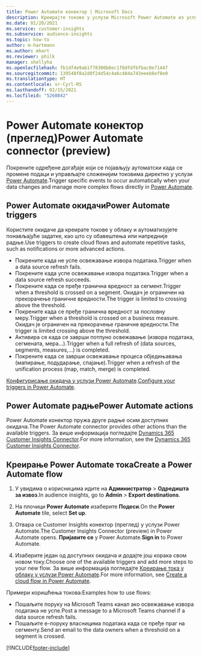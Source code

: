 ```yaml
---
title: Power Automate конектор | Microsoft Docs
description: Креирајте токове у услузи Microsoft Power Automate из услуге Dynamics 365 Customer Insights.
ms.date: 01/20/2021
ms.service: customer-insights
ms.subservice: audience-insights
ms.topic: how-to
author: m-hartmann
ms.author: mhart
ms.reviewer: philk
manager: shellyha
ms.openlocfilehash: fb1df4e9ab1f78300b8ec1f8dfdfbfbac0e71447
ms.sourcegitcommit: 139548f8a2d0f24d54c4a6c404a743eeeb8ef8e0
ms.translationtype: HT
ms.contentlocale: sr-Cyrl-RS
ms.lasthandoff: 02/15/2021
ms.locfileid: "5268842"
---
```

# <a name="power-automate-connector-preview"></a><span data-ttu-id="a0f73-103">Power Automate конектор (преглед)</span><span class="sxs-lookup"><span data-stu-id="a0f73-103">Power Automate connector (preview)</span></span>

<span data-ttu-id="a0f73-104">Покрените одређене догађаје који се појављују аутоматски када се промене подаци и управљајте сложенијим токовима директно у услузи [Power Automate](https://flow.microsoft.com/).</span><span class="sxs-lookup"><span data-stu-id="a0f73-104">Trigger specific events to occur automatically when your data changes and manage more complex flows directly in [Power Automate](https://flow.microsoft.com/).</span></span>

## <a name="power-automate-triggers"></a><span data-ttu-id="a0f73-105">Power Automate окидачи</span><span class="sxs-lookup"><span data-stu-id="a0f73-105">Power Automate triggers</span></span>

<span data-ttu-id="a0f73-106">Користите окидаче да креирате токове у облаку и аутоматизујете понављајуће задатке, као што су обавештења или напредније радње.</span><span class="sxs-lookup"><span data-stu-id="a0f73-106">Use triggers to create cloud flows and automate repetitive tasks, such as notifications or more advanced actions.</span></span> 

- <span data-ttu-id="a0f73-107">Покрените када не успе освежавање извора података.</span><span class="sxs-lookup"><span data-stu-id="a0f73-107">Trigger when a data source refresh fails.</span></span> 
- <span data-ttu-id="a0f73-108">Покрените када успе освежавање извора података.</span><span class="sxs-lookup"><span data-stu-id="a0f73-108">Trigger when a data source refresh succeeds.</span></span>
- <span data-ttu-id="a0f73-109">Покрените када се пређе гранична вредност за сегмент.</span><span class="sxs-lookup"><span data-stu-id="a0f73-109">Trigger when a threshold is crossed on a segment.</span></span> <span data-ttu-id="a0f73-110">Окидач је ограничен на прекорачење граничне вредности.</span><span class="sxs-lookup"><span data-stu-id="a0f73-110">The trigger is limited to crossing above the threshold.</span></span>
- <span data-ttu-id="a0f73-111">Покрените када се пређе гранична вредност за пословну меру.</span><span class="sxs-lookup"><span data-stu-id="a0f73-111">Trigger when a threshold is crossed on a business measure.</span></span> <span data-ttu-id="a0f73-112">Окидач је ограничен на прекорачење граничне вредности.</span><span class="sxs-lookup"><span data-stu-id="a0f73-112">The trigger is limited crossing above the threshold.</span></span>
- <span data-ttu-id="a0f73-113">Активира се када се заврши потпуно освежавање (извора података, сегмената, мера...).</span><span class="sxs-lookup"><span data-stu-id="a0f73-113">Trigger when a full refresh of (data sources, segments, measures,...) is completed.</span></span>
- <span data-ttu-id="a0f73-114">Покрените када се заврши освежавање процеса обједињавања (мапирање, подударање, спајање).</span><span class="sxs-lookup"><span data-stu-id="a0f73-114">Trigger when a refresh of the unification process (map, match, merge) is completed.</span></span>

<span data-ttu-id="a0f73-115">[Конфигурисање окидача у услузи Power Automate](https://flow.microsoft.com/connectors/shared_customerinsights/dynamics-365-customer-insights-connector/).</span><span class="sxs-lookup"><span data-stu-id="a0f73-115">[Configure your triggers in Power Automate](https://flow.microsoft.com/connectors/shared_customerinsights/dynamics-365-customer-insights-connector/).</span></span>

## <a name="power-automate-actions"></a><span data-ttu-id="a0f73-116">Power Automate радње</span><span class="sxs-lookup"><span data-stu-id="a0f73-116">Power Automate actions</span></span>
<span data-ttu-id="a0f73-117">Power Automate конектор пружа друге радње осим доступних окидача.</span><span class="sxs-lookup"><span data-stu-id="a0f73-117">The Power Automate connector provides other actions than the available triggers.</span></span> <span data-ttu-id="a0f73-118">За више информација погледајте [Dynamics 365 Customer Insights Connector](https://docs.microsoft.com/connectors/customerinsights/).</span><span class="sxs-lookup"><span data-stu-id="a0f73-118">For more information, see the [Dynamics 365 Customer Insights Connector](https://docs.microsoft.com/connectors/customerinsights/).</span></span>

## <a name="create-a-power-automate-flow"></a><span data-ttu-id="a0f73-119">Креирање Power Automate тока</span><span class="sxs-lookup"><span data-stu-id="a0f73-119">Create a Power Automate flow</span></span>

1. <span data-ttu-id="a0f73-120">У увидима о корисницима идите на **Администратор** > **Одредишта за извоз**.</span><span class="sxs-lookup"><span data-stu-id="a0f73-120">In audience insights, go to **Admin** > **Export destinations**.</span></span>

1. <span data-ttu-id="a0f73-121">На плочици **Power Automate** изаберите **Подеси**.</span><span class="sxs-lookup"><span data-stu-id="a0f73-121">On the **Power Automate** tile, select **Set up**.</span></span>

1. <span data-ttu-id="a0f73-122">Отвара се Customer Insights конектор (преглед) у услузи Power Automate.</span><span class="sxs-lookup"><span data-stu-id="a0f73-122">The Customer Insights Connector (preview) in Power Automate opens.</span></span> <span data-ttu-id="a0f73-123">**Пријавите се** у Power Automate.</span><span class="sxs-lookup"><span data-stu-id="a0f73-123">**Sign in** to Power Automate.</span></span>

1. <span data-ttu-id="a0f73-124">Изаберите један од доступних окидача и додајте још корака свом новом току.</span><span class="sxs-lookup"><span data-stu-id="a0f73-124">Choose one of the available triggers and add more steps to your new flow.</span></span> <span data-ttu-id="a0f73-125">За више информација погледајте [Креирање тока у облаку у услузи Power Automate](https://docs.microsoft.com/power-automate/get-started-logic-flow).</span><span class="sxs-lookup"><span data-stu-id="a0f73-125">For more information, see [Create a cloud flow in Power Automate](https://docs.microsoft.com/power-automate/get-started-logic-flow).</span></span>

<span data-ttu-id="a0f73-126">Примери коришћења токова:</span><span class="sxs-lookup"><span data-stu-id="a0f73-126">Examples how to use flows:</span></span> 
- <span data-ttu-id="a0f73-127">Пошаљите поруку на Microsoft Teams канал ако освежавање извора података не успе.</span><span class="sxs-lookup"><span data-stu-id="a0f73-127">Post a message to a Microsoft Teams channel if a data source refresh fails.</span></span> 
- <span data-ttu-id="a0f73-128">Пошаљите е-поруку власницима података када се пређе праг на сегменту.</span><span class="sxs-lookup"><span data-stu-id="a0f73-128">Send an email to the data owners when a threshold on a segment is crossed.</span></span>



[!INCLUDE[footer-include](../includes/footer-banner.md)]